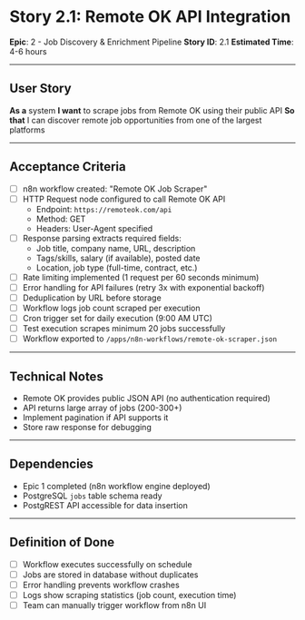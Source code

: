 # Story 2.1: Remote OK API Integration

**Epic**: 2 - Job Discovery & Enrichment Pipeline
**Story ID**: 2.1
**Estimated Time**: 4-6 hours

---

## User Story

**As a** system
**I want** to scrape jobs from Remote OK using their public API
**So that** I can discover remote job opportunities from one of the largest platforms

---

## Acceptance Criteria

- [ ] n8n workflow created: "Remote OK Job Scraper"
- [ ] HTTP Request node configured to call Remote OK API
  - Endpoint: `https://remoteok.com/api`
  - Method: GET
  - Headers: User-Agent specified
- [ ] Response parsing extracts required fields:
  - Job title, company name, URL, description
  - Tags/skills, salary (if available), posted date
  - Location, job type (full-time, contract, etc.)
- [ ] Rate limiting implemented (1 request per 60 seconds minimum)
- [ ] Error handling for API failures (retry 3x with exponential backoff)
- [ ] Deduplication by URL before storage
- [ ] Workflow logs job count scraped per execution
- [ ] Cron trigger set for daily execution (9:00 AM UTC)
- [ ] Test execution scrapes minimum 20 jobs successfully
- [ ] Workflow exported to `/apps/n8n-workflows/remote-ok-scraper.json`

---

## Technical Notes

- Remote OK provides public JSON API (no authentication required)
- API returns large array of jobs (200-300+)
- Implement pagination if API supports it
- Store raw response for debugging

---

## Dependencies

- Epic 1 completed (n8n workflow engine deployed)
- PostgreSQL `jobs` table schema ready
- PostgREST API accessible for data insertion

---

## Definition of Done

- [ ] Workflow executes successfully on schedule
- [ ] Jobs are stored in database without duplicates
- [ ] Error handling prevents workflow crashes
- [ ] Logs show scraping statistics (job count, execution time)
- [ ] Team can manually trigger workflow from n8n UI

